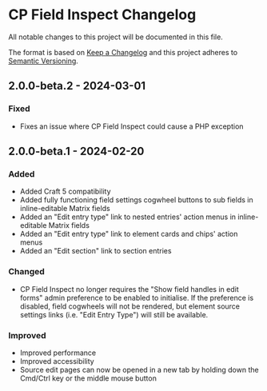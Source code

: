 # CP Field Inspect Changelog

All notable changes to this project will be documented in this file.

The format is based on [Keep a Changelog](http://keepachangelog.com/) and this project adheres to [Semantic Versioning](http://semver.org/).

## 2.0.0-beta.2 - 2024-03-01
### Fixed
- Fixes an issue where CP Field Inspect could cause a PHP exception

## 2.0.0-beta.1 - 2024-02-20
### Added
- Added Craft 5 compatibility
- Added fully functioning field settings cogwheel buttons to sub fields in inline-editable Matrix fields
- Added an "Edit entry type" link to nested entries' action menus in inline-editable Matrix fields
- Added an "Edit entry type" link to element cards and chips' action menus
- Added an "Edit section" link to section entries
### Changed
- CP Field Inspect no longer requires the "Show field handles in edit forms" admin preference to be enabled to initialise. If the preference is disabled, field cogwheels will not be rendered, but element source settings links (i.e. "Edit Entry Type") will still be available.
### Improved
- Improved performance
- Improved accessibility
- Source edit pages can now be opened in a new tab by holding down the Cmd/Ctrl key or the middle mouse button
